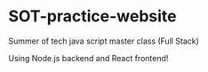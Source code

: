 # SOT-practice-website

Summer of tech java script master class (Full Stack)

Using Node.js backend and React frontend!

